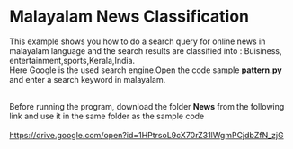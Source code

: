 Malayalam News Classification
=============================

This example shows you how to do a search query for online news in malayalam language and the search results are classified into :
Buisiness, entertainment,sports,Kerala,India.
<br>Here Google is the used search engine.Open the code sample <b>pattern.py</b> and enter a search keyword in malayalam.</br>

<br>Before running the program, download the folder <b>News</b> from the following link and use it in the same folder as the sample code</br>
<br>https://drive.google.com/open?id=1HPtrsoL9cX70rZ31lWgmPCjdbZfN_zjG</br>



